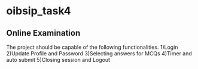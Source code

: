 # oibsip_task4
## Online Examination
The project should be capable of the following functionalities.
1)Login
2)Update Profile and Password
3)Selecting answers for MCQs
4)Timer and auto submit
5)Closing session and Logout
